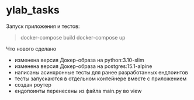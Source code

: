 # ylab_tasks

Запуск приложения и тестов:
> docker-compose build
> docker-compose up

Что нового сделано
- изменена версия Докер-образа на python:3.10-slim
- изменена версия Докер-образа на postgres:15.1-alpine
- написаны асинхронные тесты для ранее разработанных ендпоинтов
- тесты запускаются в отдельном контейнере вместе с приложением
- создан роутер
- ендопоинты перенесены из файла main.py во view
